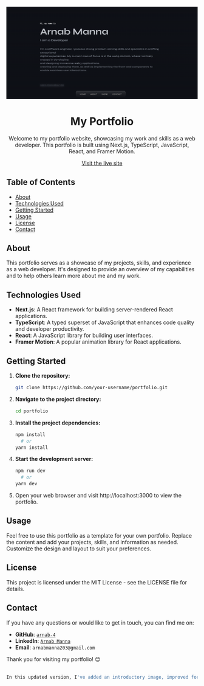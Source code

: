 <p align="center">
  <img src="portfolio.png" alt="Portfolio Screenshot">
</p>

<h1 align="center">My Portfolio</h1>

<p align="center">Welcome to my portfolio website, showcasing my work and skills as a web developer. This portfolio is built using Next.js, TypeScript, JavaScript, React, and Framer Motion.</p>

<p align="center">
  <a href="https://your-portfolio-url.com">Visit the live site</a>
</p>

## Table of Contents
- [About](#about)
- [Technologies Used](#technologies-used)
- [Getting Started](#getting-started)
- [Usage](#usage)
- [License](#license)
- [Contact](#contact)

## About
This portfolio serves as a showcase of my projects, skills, and experience as a web developer. It's designed to provide an overview of my capabilities and to help others learn more about me and my work.

## Technologies Used
- **Next.js**: A React framework for building server-rendered React applications.
- **TypeScript**: A typed superset of JavaScript that enhances code quality and developer productivity.
- **React**: A JavaScript library for building user interfaces.
- **Framer Motion**: A popular animation library for React applications.

## Getting Started
1. **Clone the repository:**
   ```bash
   git clone https://github.com/your-username/portfolio.git

2. **Navigate to the project directory:**
   ```bash
   cd portfolio

3. **Install the project dependencies:**
   ```bash
   npm install
     # or
   yarn install
4. **Start the development server:**
   ```bash
   npm run dev
     # or
   yarn dev
5. Open your web browser and visit http://localhost:3000 to view the portfolio.


## Usage

Feel free to use this portfolio as a template for your own portfolio. Replace the content and add your projects, skills, and information as needed. Customize the design and layout to suit your preferences.

## License

This project is licensed under the MIT License - see the LICENSE file for details.

## Contact

If you have any questions or would like to get in touch, you can find me on:

- **GitHub**: [`arnab-4`](https://github.com/arnab-4)
- **LinkedIn**: [`Arnab Manna`](https://www.linkedin.com/in/arnab-manna-442586240/)
- **Email**: `arnabmanna203@gmail.com`

Thank you for visiting my portfolio! 😊

```bash

In this updated version, I've added an introductory image, improved formatting, added a live site link, and provided a "Contact" section for users to reach out to you. Be sure to replace `arnab-4`, `https://arnab-portfolio-swart.vercel.app/`, `arnabmanna203@gmail.com`, and other placeholders with your actual information and links. You can also customize the styling further using HTML and CSS within your README if desired.

